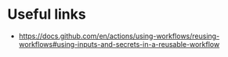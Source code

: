 # Useful links
- https://docs.github.com/en/actions/using-workflows/reusing-workflows#using-inputs-and-secrets-in-a-reusable-workflow
